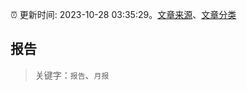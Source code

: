 :alarm_clock: 更新时间: 2023-10-28 03:35:29。[文章来源](/README.md)、[文章分类](/TAGS.md)

## 报告


> 关键字：`报告`、`月报`



